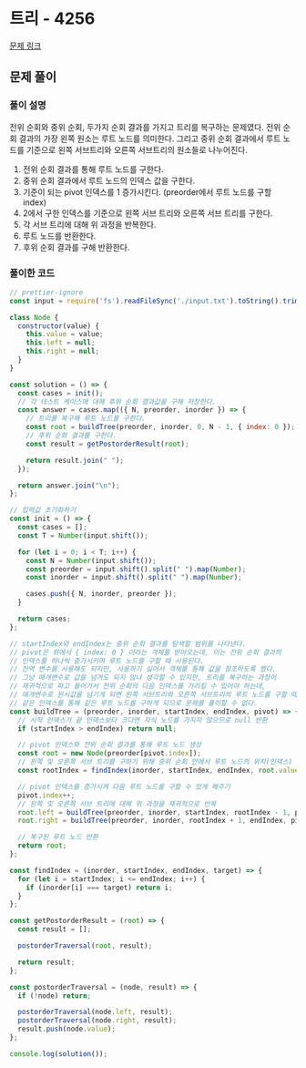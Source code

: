 # 트리 - 4256

[문제 링크](https://www.acmicpc.net/problem/4256)

## 문제 풀이

### 풀이 설명

전위 순회와 중위 순회, 두가지 순회 결과를 가지고 트리를 복구하는 문제였다. 전위 순회 결과의 가장 왼쪽 원소는 루트 노드를 의미한다. 그리고 중위 순회 결과에서 루트 노드를 기준으로 왼쪽 서브트리와 오른쪽 서브트리의 원소들로 나누어진다.

1. 전위 순회 결과를 통해 루트 노드를 구한다.
2. 중위 순회 결과에서 루트 노드의 인덱스 값을 구한다.
3. 기준이 되는 pivot 인덱스를 1 증가시킨다. (preorder에서 루트 노드를 구할 index)
4. 2에서 구한 인덱스를 기준으로 왼쪽 서브 트리와 오른쪽 서브 트리를 구한다.
5. 각 서브 트리에 대해 위 과정을 반복한다.
6. 루트 노드를 반환한다.
7. 후위 순회 결과를 구해 반환한다.

### 풀이한 코드

```js
// prettier-ignore
const input = require('fs').readFileSync('./input.txt').toString().trim().split('\n');

class Node {
  constructor(value) {
    this.value = value;
    this.left = null;
    this.right = null;
  }
}

const solution = () => {
  const cases = init();
  // 각 테스트 케이스에 대해 후위 순회 결과값을 구해 저장한다.
  const answer = cases.map(({ N, preorder, inorder }) => {
    // 트리를 복구해 루트 노드를 구한다.
    const root = buildTree(preorder, inorder, 0, N - 1, { index: 0 });
    // 후위 순회 결과를 구한다.
    const result = getPostorderResult(root);

    return result.join(" ");
  });

  return answer.join("\n");
};

// 입력값 초기화하기
const init = () => {
  const cases = [];
  const T = Number(input.shift());

  for (let i = 0; i < T; i++) {
    const N = Number(input.shift());
    const preorder = input.shift().split(" ").map(Number);
    const inorder = input.shift().split(" ").map(Number);

    cases.push({ N, inorder, preorder });
  }

  return cases;
};

// startIndex와 endIndex는 중위 순회 결과를 탐색할 범위를 나타낸다.
// pivot은 위에서 { index: 0 } 이라는 객체를 받아오는데, 이는 전위 순회 결과의
// 인덱스를 하나씩 증가시키며 루트 노드를 구할 때 사용된다.
// 전역 변수를 사용해도 되지만, 사용하기 싫어서 객체를 통해 값을 참조하도록 했다.
// 그냥 매개변수로 값을 넘겨도 되지 않나 생각할 수 있지만, 트리를 복구하는 과정이
// 재귀적으로 파고 들어가서 전위 순회의 다음 인덱스를 가리킬 수 있어야 하는데,
// 매개변수로 원시값을 넘기게 되면 왼쪽 서브트리와 오른쪽 서브트리의 루트 노드를 구할 때
// 같은 인덱스를 통해 같은 루트 노드를 구하게 되므로 문제를 풀이할 수 없다.
const buildTree = (preorder, inorder, startIndex, endIndex, pivot) => {
  // 시작 인덱스가 끝 인덱스보다 크다면 자식 노드를 가지지 않으므로 null 반환
  if (startIndex > endIndex) return null;

  // pivot 인덱스와 전위 순회 결과를 통해 루트 노드 생성
  const root = new Node(preorder[pivot.index]);
  // 왼쪽 및 오른쪽 서브 트리를 구하기 위해 중위 순회 안에서 루트 노드의 위치(인덱스) 구하기
  const rootIndex = findIndex(inorder, startIndex, endIndex, root.value);

  // pivot 인덱스를 증가시켜 다음 루트 노드를 구할 수 있게 해주기
  pivot.index++;
  // 왼쪽 및 오른쪽 서브 트리에 대해 위 과정을 재귀적으로 반복
  root.left = buildTree(preorder, inorder, startIndex, rootIndex - 1, pivot);
  root.right = buildTree(preorder, inorder, rootIndex + 1, endIndex, pivot);

  // 복구된 루트 노드 반환
  return root;
};

const findIndex = (inorder, startIndex, endIndex, target) => {
  for (let i = startIndex; i <= endIndex; i++) {
    if (inorder[i] === target) return i;
  }
};

const getPostorderResult = (root) => {
  const result = [];

  postorderTraversal(root, result);

  return result;
};

const postorderTraversal = (node, result) => {
  if (!node) return;

  postorderTraversal(node.left, result);
  postorderTraversal(node.right, result);
  result.push(node.value);
};

console.log(solution());
```
